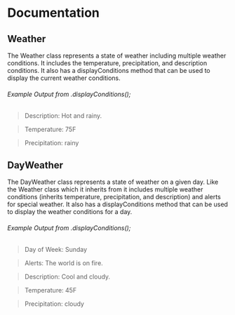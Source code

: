 # Documentation

## Weather

The Weather class represents a state of weather including multiple weather conditions. It includes the temperature, precipitation, and description conditions. It also has a displayConditions method that can be used to display the current weather conditions.

###### Example Output from .displayConditions();

> Description: Hot and rainy.

> Temperature: 75F

> Precipitation: rainy



## DayWeather

The DayWeather class represents a state of weather on a given day. Like the Weather class which it inherits from it includes multiple weather conditions (inherits temperature, precipitation, and description) and alerts for special weather. It also has a displayConditions method that can be used to display the weather conditions for a day.

###### Example Output from .displayConditions();

> Day of Week: Sunday

> Alerts: The world is on fire.

> Description: Cool and cloudy.

> Temperature: 45F

> Precipitation: cloudy